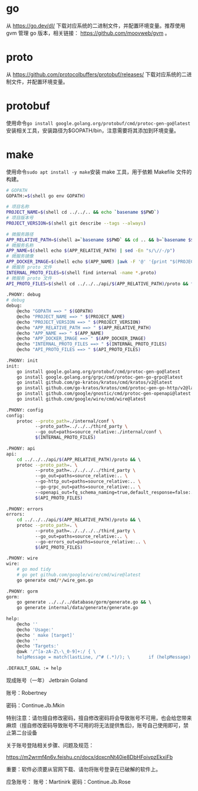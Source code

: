 # go
从 https://go.dev/dl/ 下载对应系统的二进制文件，并配置环境变量。推荐使用 gvm 管理 go 版本，相关链接： https://github.com/moovweb/gvm 。
# proto
从 https://github.com/protocolbuffers/protobuf/releases/ 下载对应系统的二进制文件，并配置环境变量。
# protobuf
使用命令`go install google.golang.org/protobuf/cmd/protoc-gen-go@latest`安装相关工具，安装路径为$GOPATH/bin，注意需要将其添加到环境变量。
# make
使用命令`sudo apt install -y make`安装 make 工具，用于依赖 Makefile 文件的构建。

```bash
# GOPATH  
GOPATH:=$(shell go env GOPATH)  
  
# 项目名称  
PROJECT_NAME=$(shell cd ../../.. && echo `basename $$PWD`)  
# 项目版本号  
PROJECT_VERSION=$(shell git describe --tags --always)  
  
# 微服务路径  
APP_RELATIVE_PATH=$(shell a=`basename $$PWD` && cd .. && b=`basename $$PWD` && echo $$b/$$a)  
# 微服务名称  
APP_NAME=$(shell echo $(APP_RELATIVE_PATH) | sed -En "s/\//-/p")  
# 微服务镜像  
APP_DOCKER_IMAGE=$(shell echo $(APP_NAME) |awk -F '@' '{print "$(PROJECT_NAME)/" $$0 ":0.0.1"}')  
# 微服务 proto 文件  
INTERNAL_PROTO_FILES=$(shell find internal -name *.proto)  
# 微服务 proto 文件  
API_PROTO_FILES=$(shell cd ../../../api/$(APP_RELATIVE_PATH)/proto && find . -name '*.proto')  
  
.PHONY: debug  
# debug  
debug:  
    @echo "GOPATH ==> " $(GOPATH)  
    @echo "PROJECT_NAME ==> " $(PROJECT_NAME)  
    @echo "PROJECT_VERSION ==> " $(PROJECT_VERSION)  
    @echo "APP_RELATIVE_PATH ==> " $(APP_RELATIVE_PATH)  
    @echo "APP_NAME ==> " $(APP_NAME)  
    @echo "APP_DOCKER_IMAGE ==> " $(APP_DOCKER_IMAGE)  
    @echo "INTERNAL_PROTO_FILES ==> " $(INTERNAL_PROTO_FILES)  
    @echo "API_PROTO_FILES ==> " $(API_PROTO_FILES)  
  
.PHONY: init  
init:  
    go install google.golang.org/protobuf/cmd/protoc-gen-go@latest  
    go install google.golang.org/grpc/cmd/protoc-gen-go-grpc@latest  
    go install github.com/go-kratos/kratos/cmd/kratos/v2@latest  
    go install github.com/go-kratos/kratos/cmd/protoc-gen-go-http/v2@latest  
    go install github.com/google/gnostic/cmd/protoc-gen-openapi@latest  
    go install github.com/google/wire/cmd/wire@latest  
  
.PHONY: config  
config:  
    protoc --proto_path=./internal/conf \  
           --proto_path=../../../third_party \  
           --go_out=paths=source_relative:./internal/conf \  
           $(INTERNAL_PROTO_FILES)  
  
.PHONY: api  
api:  
    cd ../../../api/$(APP_RELATIVE_PATH)/proto && \  
    protoc --proto_path=. \  
           --proto_path=../../../../third_party \  
           --go_out=paths=source_relative:.. \  
           --go-http_out=paths=source_relative:.. \  
           --go-grpc_out=paths=source_relative:.. \  
           --openapi_out=fq_schema_naming=true,default_response=false:../../../.. \  
           $(API_PROTO_FILES)  
  
.PHONY: errors  
errors:  
    cd ../../../api/$(APP_RELATIVE_PATH)/proto && \  
    protoc --proto_path=. \  
           --proto_path=../../../../third_party \  
           --go_out=paths=source_relative:.. \  
           --go-errors_out=paths=source_relative:.. \  
           $(API_PROTO_FILES)  
  
.PHONY: wire  
wire:  
    # go mod tidy  
    # go get github.com/google/wire/cmd/wire@latest  
    go generate cmd/*/wire_gen.go  
  
.PHONY: gorm  
gorm:  
    go generate ../../../database/gorm/generate.go && \  
    go generate internal/data/generate/generate.go  
  
help:  
    @echo ''  
    @echo 'Usage:'  
    @echo ' make [target]'  
    @echo ''  
    @echo 'Targets:'  
    @awk '/^[a-zA-Z\-\_0-9]+:/ { \  
    helpMessage = match(lastLine, /^# (.*)/); \       if (helpMessage) { \          helpCommand = substr($$1, 0, index($$1, ":")); \          helpMessage = substr(lastLine, RSTART + 2, RLENGTH); \          printf "\033[36m%-22s\033[0m %s\n", helpCommand,helpMessage; \       } \    } \    { lastLine = $$0 }' $(MAKEFILE_LIST)  
  
.DEFAULT_GOAL := help
```

现成账号（一年）
Jetbrain
Goland

账号：Robertney

密码：Continue.Jb.Mkin


特别注意：请勿擅自修改密码，擅自修改密码将会导致账号不可用，也会给您带来麻烦（擅自修改密码导致账号不可用的将无法提供售后)，账号自己使用即可，禁止第二台设备


关于账号登陆相关步骤、问题及规范：

https://m2wrmf4n6v.feishu.cn/docx/doxcnNt40ie8DbHFoivpzEkxiFb

重要：软件必须要从官网下载、请勿将账号登录在已破解的软件上。


应急账号：
账号：Martinirk
密码：Continue.Jb.Rose